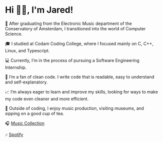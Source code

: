# Hi 👋🏽, I'm Jared!

🎼 After graduating from the Electronic Music department of the Conservatory of Amsterdam, I transitioned into the world of Computer Science.

🎓 I studied at Codam Coding College, where I focused mainly on C, C++, Linux, and Typescript.

💻 Currently, I’m in the process of pursuing a Software Engineering Internship.

🧼 I’m a fan of clean code. I write code that is readable, easy to understand and self-explanatory.

📈 I’m always eager to learn and improve my skills, looking for ways to make my code even cleaner and more efficient.

🍃 Outside of coding, I enjoy music production, visiting museums, and sipping on a good cup of tea.

🎧 [Music Collection](https://www.youtube.com/@jaredgoedhartsmusiccollection)

🎶 [Spotify](https://open.spotify.com/artist/63d8wNpiC3MLeEfv8Se46p?si=T2pMD6u_TeWyr42p-ub88w)
